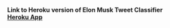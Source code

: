 <b> Link to Heroku version of Elon Musk Tweet Classifier<b>
<br>
<a href="https://elon-app.herokuapp.com/" target="_blank">Heroku App</a>

